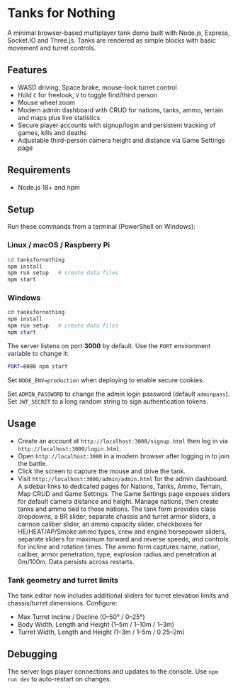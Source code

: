 # Tanks for Nothing

A minimal browser-based multiplayer tank demo built with Node.js, Express, Socket.IO and Three.js. Tanks are rendered as simple blocks with basic movement and turret controls.

## Features
- WASD driving, Space brake, mouse-look turret control
- Hold `C` for freelook, `V` to toggle first/third person
- Mouse wheel zoom
- Modern admin dashboard with CRUD for nations, tanks, ammo, terrain and maps plus live statistics
- Secure player accounts with signup/login and persistent tracking of games, kills and deaths
- Adjustable third-person camera height and distance via Game Settings page

## Requirements
- Node.js 18+ and npm

## Setup
Run these commands from a terminal (PowerShell on Windows):

### Linux / macOS / Raspberry Pi
```bash
cd tanksfornothing
npm install
npm run setup   # create data files
npm start
```

### Windows
```powershell
cd tanksfornothing
npm install
npm run setup   # create data files
npm start
```

The server listens on port **3000** by default. Use the `PORT` environment variable to change it:
```bash
PORT=8080 npm start
```
Set `NODE_ENV=production` when deploying to enable secure cookies.

Set `ADMIN_PASSWORD` to change the admin login password (default `adminpass`).
Set `JWT_SECRET` to a long random string to sign authentication tokens.

## Usage
 - Create an account at `http://localhost:3000/signup.html` then log in via `http://localhost:3000/login.html`.
 - Open `http://localhost:3000` in a modern browser after logging in to join the battle.
 - Click the screen to capture the mouse and drive the tank.
- Visit `http://localhost:3000/admin/admin.html` for the admin dashboard. A sidebar links to dedicated pages for Nations, Tanks, Ammo, Terrain, Map CRUD and Game Settings. The Game Settings page exposes sliders for default camera distance and height. Manage nations, then create tanks and ammo tied to those nations. The tank form provides class dropdowns, a BR slider, separate chassis and turret armor sliders, a cannon caliber slider, an ammo capacity slider, checkboxes for HE/HEAT/AP/Smoke ammo types, crew and engine horsepower sliders, separate sliders for maximum forward and reverse speeds, and controls for incline and rotation times. The ammo form captures name, nation, caliber, armor penetration, type, explosion radius and penetration at 0m/100m. Data persists across restarts.

### Tank geometry and turret limits
The tank editor now includes additional sliders for turret elevation limits and chassis/turret dimensions. Configure:

- Max Turret Incline / Decline (0–50° / 0–25°)
- Body Width, Length and Height (1–5m / 1–10m / 1–3m)
- Turret Width, Length and Height (1–3m / 1–5m / 0.25–2m)

## Debugging
The server logs player connections and updates to the console. Use `npm run dev` to auto-restart on changes.
